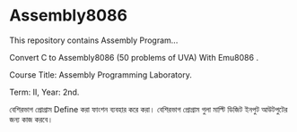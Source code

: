 # Assembly8086
This repository contains Assembly Program...

Convert C to Assembly8086 (50 problems of UVA) With Emu8086 .

Course Title: Assembly Programming Laboratory. 

Term: II, Year: 2nd.

বেশিরভাগ প্রোগ্রাম Define করা ফাংশন ব্যবহার করে করা। বেশিরভাগ প্রোগ্রাম গুলা মাল্টি ডিজিট ইনপুট আউটপুটের জন্য কাজ করবে। 

